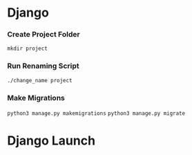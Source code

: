 # Django

### Create Project Folder

`mkdir project`

### Run Renaming Script

`./change_name project`

### Make Migrations

`python3 manage.py makemigrations`
`python3 manage.py migrate`


# Django Launch

